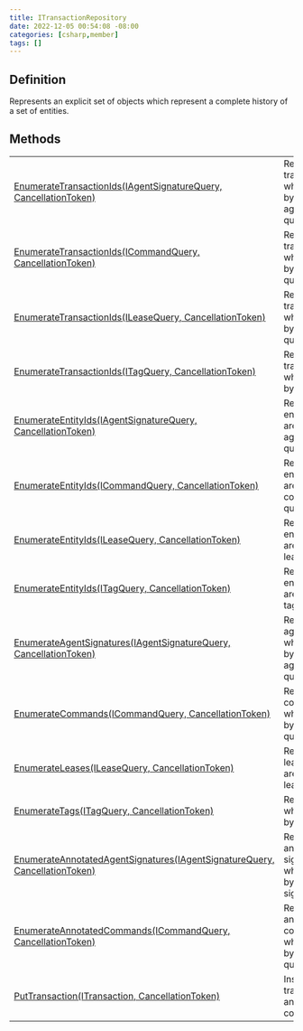 ```yaml
---
title: ITransactionRepository
date: 2022-12-05 00:54:08 -08:00
categories: [csharp,member]
tags: []
---
```


## Definition

Represents an explicit set of objects which represent a complete history of a set of entities.

## Methods
<table><tr><td><!--/posts/csharp.member.entitydb.abstractions.transactions.itransactionrepository.enumeratetransactionids/--><a href='#'>EnumerateTransactionIds(IAgentSignatureQuery, CancellationToken)</a></td><td>
Returns the transaction ids which are found by a agentSignature query.
</td></tr><tr><td><!--/posts/csharp.member.entitydb.abstractions.transactions.itransactionrepository.enumeratetransactionids/--><a href='#'>EnumerateTransactionIds(ICommandQuery, CancellationToken)</a></td><td>
Returns the transaction ids which are found by a command query.
</td></tr><tr><td><!--/posts/csharp.member.entitydb.abstractions.transactions.itransactionrepository.enumeratetransactionids/--><a href='#'>EnumerateTransactionIds(ILeaseQuery, CancellationToken)</a></td><td>
Returns the transaction ids which are found by a lease query.
</td></tr><tr><td><!--/posts/csharp.member.entitydb.abstractions.transactions.itransactionrepository.enumeratetransactionids/--><a href='#'>EnumerateTransactionIds(ITagQuery, CancellationToken)</a></td><td>
Returns the transaction ids which are found by a tag query.
</td></tr><tr><td><!--/posts/csharp.member.entitydb.abstractions.transactions.itransactionrepository.enumerateentityids/--><a href='#'>EnumerateEntityIds(IAgentSignatureQuery, CancellationToken)</a></td><td>
Returns the entity ids which are found by a agentSignature query.
</td></tr><tr><td><!--/posts/csharp.member.entitydb.abstractions.transactions.itransactionrepository.enumerateentityids/--><a href='#'>EnumerateEntityIds(ICommandQuery, CancellationToken)</a></td><td>
Returns the entity ids which are found by a command query.
</td></tr><tr><td><!--/posts/csharp.member.entitydb.abstractions.transactions.itransactionrepository.enumerateentityids/--><a href='#'>EnumerateEntityIds(ILeaseQuery, CancellationToken)</a></td><td>
Returns the entity ids which are found by a lease query.
</td></tr><tr><td><!--/posts/csharp.member.entitydb.abstractions.transactions.itransactionrepository.enumerateentityids/--><a href='#'>EnumerateEntityIds(ITagQuery, CancellationToken)</a></td><td>
Returns the entity ids which are found by a tag query.
</td></tr><tr><td><!--/posts/csharp.member.entitydb.abstractions.transactions.itransactionrepository.enumerateagentsignatures/--><a href='#'>EnumerateAgentSignatures(IAgentSignatureQuery, CancellationToken)</a></td><td>
Returns the agentSignatures which are found by a agentSignature query.
</td></tr><tr><td><!--/posts/csharp.member.entitydb.abstractions.transactions.itransactionrepository.enumeratecommands/--><a href='#'>EnumerateCommands(ICommandQuery, CancellationToken)</a></td><td>
Returns the commands which are found by a command query.
</td></tr><tr><td><!--/posts/csharp.member.entitydb.abstractions.transactions.itransactionrepository.enumerateleases/--><a href='#'>EnumerateLeases(ILeaseQuery, CancellationToken)</a></td><td>
Returns the leases which are found by a lease query.
</td></tr><tr><td><!--/posts/csharp.member.entitydb.abstractions.transactions.itransactionrepository.enumeratetags/--><a href='#'>EnumerateTags(ITagQuery, CancellationToken)</a></td><td>
Returns the tags which are found by a tag query.
</td></tr><tr><td><!--/posts/csharp.member.entitydb.abstractions.transactions.itransactionrepository.enumerateannotatedagentsignatures/--><a href='#'>EnumerateAnnotatedAgentSignatures(IAgentSignatureQuery, CancellationToken)</a></td><td>
Returns the annotated agent signatures which are found by an agent signature query.
</td></tr><tr><td><!--/posts/csharp.member.entitydb.abstractions.transactions.itransactionrepository.enumerateannotatedcommands/--><a href='#'>EnumerateAnnotatedCommands(ICommandQuery, CancellationToken)</a></td><td>
Returns the annotated commands which are found by a command query.
</td></tr><tr><td><!--/posts/csharp.member.entitydb.abstractions.transactions.itransactionrepository.puttransaction/--><a href='#'>PutTransaction(ITransaction, CancellationToken)</a></td><td>
Inserts a single transaction with an atomic commit.
</td></tr></table>
